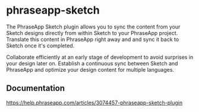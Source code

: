 # phraseapp-sketch

The PhraseApp Sketch plugin allows you to sync the content from your Sketch designs directly from within Sketch to your PhraseApp project. Translate this content in PhraseApp right away and and sync it back to Sketch once it's completed. 

Collaborate efficiently at an early stage of development to avoid surprises in your design later on. Establish a continuous sync between Sketch and PhraseApp and optimize your design content for multiple languages.

## Documentation

https://help.phraseapp.com/articles/3074457-phraseapp-sketch-plugin

